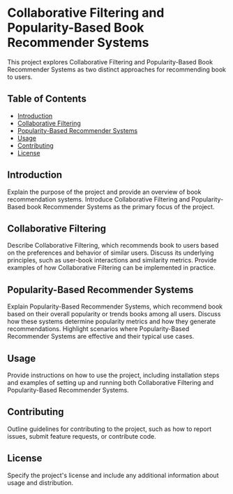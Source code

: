 # Collaborative Filtering and Popularity-Based Book  Recommender Systems

This project explores Collaborative Filtering and Popularity-Based Book  Recommender Systems as two distinct approaches for recommending book to users.

## Table of Contents

- [Introduction](#introduction)
- [Collaborative Filtering](#collaborative-filtering)
- [Popularity-Based Recommender Systems](#popularity-based-recommender-systems)
- [Usage](#usage)
- [Contributing](#contributing)
- [License](#license)

## Introduction

Explain the purpose of the project and provide an overview of book recommendation systems. Introduce Collaborative Filtering and Popularity-Based book  Recommender Systems as the primary focus of the project.

## Collaborative Filtering

Describe Collaborative Filtering, which recommends book to users based on the preferences and behavior of similar users. Discuss its underlying principles, such as user-book interactions and similarity metrics. Provide examples of how Collaborative Filtering can be implemented in practice.

## Popularity-Based Recommender Systems

Explain Popularity-Based Recommender Systems, which recommend book based on their overall popularity or trends books among all users. Discuss how these systems determine popularity metrics and how they generate recommendations. Highlight scenarios where Popularity-Based Recommender Systems are effective and their typical use cases.

## Usage

Provide instructions on how to use the project, including installation steps and examples of setting up and running both Collaborative Filtering and Popularity-Based Recommender Systems.

## Contributing

Outline guidelines for contributing to the project, such as how to report issues, submit feature requests, or contribute code.

## License

Specify the project's license and include any additional information about usage and distribution.

